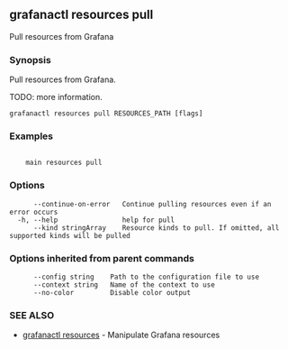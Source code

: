 ## grafanactl resources pull

Pull resources from Grafana

### Synopsis

Pull resources from Grafana.

TODO: more information.


```
grafanactl resources pull RESOURCES_PATH [flags]
```

### Examples

```

	main resources pull
```

### Options

```
      --continue-on-error   Continue pulling resources even if an error occurs
  -h, --help                help for pull
      --kind stringArray    Resource kinds to pull. If omitted, all supported kinds will be pulled
```

### Options inherited from parent commands

```
      --config string    Path to the configuration file to use
      --context string   Name of the context to use
      --no-color         Disable color output
```

### SEE ALSO

* [grafanactl resources](grafanactl_resources.md)	 - Manipulate Grafana resources

